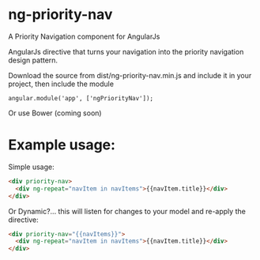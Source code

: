 # ng-priority-nav
A Priority Navigation component for AngularJs

AngularJs directive that turns your navigation into the priority navigation design pattern.

Download the source from dist/ng-priority-nav.min.js and include it in your project, then include the module
```
angular.module('app', ['ngPriorityNav']);
```
Or use Bower (coming soon)

# Example usage:

Simple usage:
```HTML
<div priority-nav>
  <div ng-repeat="navItem in navItems">{{navItem.title}}</div>
</div>
```
Or Dynamic?... this will listen for changes to your model and re-apply the directive:
```HTML
<div priority-nav="{{navItems}}">
  <div ng-repeat="navItem in navItems">{{navItem.title}}</div>
</div>
```
